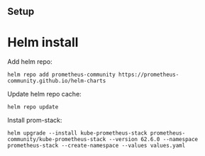 ## Setup

# Helm install

Add helm repo:
```
helm repo add prometheus-community https://prometheus-community.github.io/helm-charts
```

Update helm repo cache:
```
helm repo update
```

Install prom-stack:
```
helm upgrade --install kube-prometheus-stack prometheus-community/kube-prometheus-stack --version 62.6.0 --namespace prometheus-stack --create-namespace --values values.yaml
```
